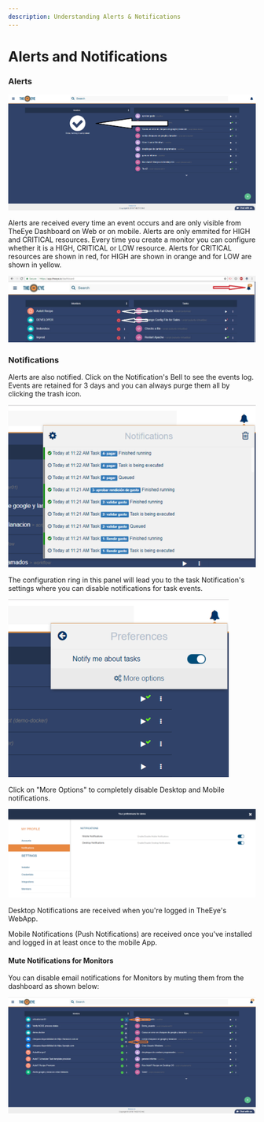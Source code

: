 ```yaml
---
description: Understanding Alerts & Notifications
---
```


# Alerts and Notifications

### Alerts

![Dashboard \(No alerts Shown\)](.gitbook/assets/image%20%281%29.png)

Alerts are received every time an event occurs and are only visible from TheEye Dashboard on Web or on mobile. Alerts are only emmited for HIGH and CRITICAL resources. Every time you create a monitor you can configure whether it is a HIGH, CRITICAL or LOW resource. Alerts for CRITICAL resources are shown in red, for HIGH are shown in orange and for LOW are shown in yellow.

![Dashboard](.gitbook/assets/alertsandnotifications.jpg)

### Notifications

Alerts are also notified. Click on the Notification's Bell to see the events log. Events are retained for 3 days and you can always purge them all by clicking the trash icon.

![Notifications Panel](.gitbook/assets/image%20%284%29.png)

The configuration ring in this panel will lead you to the task Notification's settings where you can disable notifications for task events.

![Notification Preferences](.gitbook/assets/image%20%285%29.png)

Click on "More Options" to completely disable Desktop and Mobile notifications.

![Settings --&amp;gt; Notifications](.gitbook/assets/image%20%283%29.png)

Desktop Notifications are received when you're logged in TheEye's WebApp.

Mobile Notifications \(Push Notifications\) are received once you've installed and logged in at least once to the mobile App.

#### Mute Notifications for Monitors 

You can disable email notifications for Monitors by muting them from the dashboard as shown below:

![](.gitbook/assets/mute-monitors.jpg)









